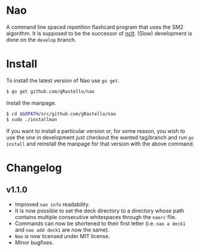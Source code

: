 # Nao
A command line spaced repetition flashcard program that uses the SM2 algorithm. It is supposed to be the successor of [nclt](https://github.com/gRastello/nclt). (Slow) development is done on the `develop` branch.

# Install
To install the latest version of Nao use `go get`.
```bash
$ go get github.com/gRastello/nao
```

Install the manpage.
```bash
$ cd $GOPATH/src/github.com/gRastello/nao
$ sudo ./installman
```

If you want to install a particular version or, for some reason, you wish to use the one in development just checkout the wanted tag/branch and run `go install` and reinstall the manpage for that version with the above command.

# Changelog

## v1.1.0
- Improved `nao info` readability.
- It is now possible to set the deck directory to a directory whose path contains multiple consecutive whitespaces through the `naorc` file.
- Commands can now be shortened to their first letter (i.e. `nao a deck1` and `nao add deck1` are now the same).
- `Nao` is now licensed under MIT license.
- Minor bugfixes.
